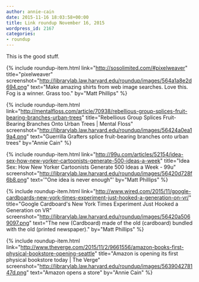 ```yaml
---
author: annie-cain
date: 2015-11-16 18:03:58+00:00
title: Link roundup November 16, 2015
wordpress_id: 2167
categories:
- roundup
---
```


This is the good stuff.

{% include roundup-item.html
  link="http://sosolimited.com/#pixelweaver"
  title="pixelweaver"
  screenshot="http://librarylab.law.harvard.edu/roundup/images/564a1a8e2d694.png"
  text="Make amazing shirts from web image searches. Love this. Fog is a winner. Grass too."
  by="Matt Phillips"
%}

{% include roundup-item.html
  link="http://mentalfloss.com/article/70938/rebellious-group-splices-fruit-bearing-branches-urban-trees"
  title="Rebellious Group Splices Fruit-Bearing Branches Onto Urban Trees | Mental Floss"
  screenshot="http://librarylab.law.harvard.edu/roundup/images/56424a0ea19a4.png"
  text="Guerrilla Grafters splice fruit-bearing branches onto urban trees"
  by="Annie Cain"
%}

{% include roundup-item.html
  link="http://99u.com/articles/52154/idea-sex-how-new-yorker-cartoonists-generate-500-ideas-a-week"
  title="Idea Sex: How New Yorker Cartoonists Generate 500 Ideas a Week - 99u"
  screenshot="http://librarylab.law.harvard.edu/roundup/images/56420d728f6b8.png"
  text='"One idea is never enough"'
  by="Matt Phillips"
%}

{% include roundup-item.html
  link="http://www.wired.com/2015/11/google-cardboards-new-york-times-experiment-just-hooked-a-generation-on-vr/"
  title="Google Cardboard's New York Times Experiment Just Hooked a Generation on VR"
  screenshot="http://librarylab.law.harvard.edu/roundup/images/56420a5069097.png"
  text="The new (Cardboard) made of the old (cardboard) bundled with the old (printed newspaper)."
  by="Matt Phillips"
%}

{% include roundup-item.html
  link="http://www.theverge.com/2015/11/2/9661556/amazon-books-first-physical-bookstore-opening-seattle"
  title="Amazon is opening its first physical bookstore today | The Verge"
  screenshot="http://librarylab.law.harvard.edu/roundup/images/563904278147d.png"
  text="Amazon opens a store"
  by="Annie Cain"
%}
